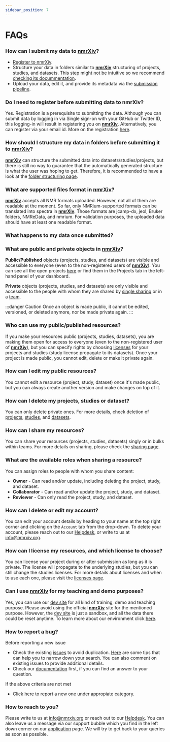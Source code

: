 ```yaml
---
sidebar_position: 7
---
```

# FAQs

### How can I submit my data to **[nmrXiv](https://nmrxiv.org/)**?
* [Register to nmrXiv](/docs/submission-guides/registration.md).
* Structure your data in folders similar to **[nmrXiv](https://nmrxiv.org/)** structuring of projects, studies, and datasets. This step might not be intuitive so we recommend [checking its docummentation](/docs/submission-guides/submission/folder-structure.md). 
* Upload your data, edit it, and provide its metadata via the [submission pipeline](/docs/submission-guides/submission/upload.md).


### Do I need to register before submitting data to nmrXiv?
Yes. Registration is a prerequisite to submitting the data. Although you can submit data by logging in via Single sign-on with your GitHub or Twitter ID, this logging-in will result in registering you on **[nmrXiv](https://nmrxiv.org/)**. Alternatively, you can register via your email id. More on the registration [here](/docs/submission-guides/registration.md).

### How should I structure my data in folders before submitting it to **[nmrXiv](https://nmrxiv.org/)**?
**[nmrXiv](https://nmrxiv.org/)** can structure the submitted data into datasets/studies/projects, but there is still no way to guarantee that the automatically generated structure is what the user was hoping to get. Therefore, it is recommended to have a look at the [folder structuring page](/docs/submission-guides/submission/folder-structure.md).

### What are supported files format in **[nmrXiv](https://nmrxiv.org/)**?
**[nmrXiv](https://nmrxiv.org/)** accepts all NMR formats uploaded. However, not all of them are readable at the moment. So far, only NMRium-supported formats can be translated into spectra in **[nmrXiv](https://nmrxiv.org/)**. Those formats are jcamp-dx, jeol, Bruker folders, NMReData, and nmrium. For validation purposes, the uploaded data should have at least one readable format.

### What happens to my data once submitted?

### What are public and private objects in **[nmrXiv](https://nmrxiv.org/)**?
**Public/Published** objects (projects, studies, and datasets) are visible and accessible to everyone (even to the non-registered users of **[nmrXiv](https://nmrxiv.org/)**). You can see all the open projects [here](https://nmrxiv.org/projects) or find them in the Projects tab in the left-hand panel of your dashboard.

**Private** objects (projects, studies, and datasets) are only visible and accessible to the people with whom they are shared by [single sharing](/docs/submission-guides/data-model/sharing/#single-sharing) or in a [team](/docs/submission-guides/data-model/sharing/#teams-sharing).

:::danger Caution
Once an object is made public, it cannot be edited, versioned, or deleted anymore, nor be made private again.
:::

### Who can use my public/published resources?
If you make your resources public (projects, studies, datasets), you are making them open for access to everyone (even to the non-registered user of **[nmrXiv](https://nmrxiv.org/)**), but you can specify rights by choosing [licenses](/docs/submission-guides/licenses.md) for your projects and studies (study license propagate to its datasets). Once your project is made public, you cannot edit, delete or make it private again.

### How can I edit my public resources?
You cannot edit a resource (project, study, dataset) once it's made public, but you can always create another version and make changes on top of it.

### How can I delete my projects, studies or dataset?
You can only delete private ones. For more details, check deletion of [projects](/docs/submission-guides/data-model/project/#delete), [studies](/docs/submission-guides/data-model/study/#delete), and [datasets](/docs/submission-guides/data-model/dataset/#delete).

### How can I share my resources?
You can share your resources (projects, studies, datasets) singly or in bulks within teams. For more details on sharing, please check the [sharing page](/docs/submission-guides/data-model/sharing.md).

### What are the available roles when sharing a resource?
You can assign roles to people with whom you share content:
* **Owner** - Can read and/or update, including deleting the project, study, and dataset.
* **Collaborator** -  Can read and/or update the project, study, and dataset.
* **Reviewer** - Can only read the project, study, and dataset.

### How can I delete or edit my account?
You can edit your account details by heading to your name at the top right corner and clicking on the `Account` tab from the drop-down. To delete your account, please reach out to our [Helpdesk](https://www.nfdi4chem.de/index.php/helpdesk/), or write to us at info@nmrxiv.org.

### How can I license my resources, and which license to choose?
You can license your project during or after submission as long as it is private. The license will propagate to the underlying studies, but you can still change the studies licenses. For more details about licenses and when to use each one, please visit the [licenses page](/docs/submission-guides/licenses.md).

### Can I use **[nmrXiv](https://nmrxiv.org/)** for my teaching and demo purposes?
Yes, you can use our [dev site](https://dev.nmrxiv.org) for all kind of training, demo and teaching purpose. Please avoid using the official **[nmrXiv](https://nmrxiv.org/)** site for the mentioned purpose. However, the [dev site](https://dev.nmrxiv.org) is just a sandbox, and all the data there could be reset anytime.
To learn more about our environment click [here](/docs/developer-guides/deployment/environment).

### How to report a bug?
Before reporting a new issue
* Check the existing [issues](https://github.com/NFDI4Chem/nmrxiv/issues) to avoid duplication. [Here](https://docs.github.com/en/issues/tracking-your-work-with-issues/filtering-and-searching-issues-and-pull-requests#searching-for-issues-and-pull-requests) are some tips that can help you to narrow down your search. You can also comment on existing issues to provide additional details. 
* Check our [documentation](https://docs.nmrxiv.org/) first, if you can find an answer to your question.

If the above criteria are not met 

* Click [here](https://github.com/NFDI4Chem/nmrxiv/issues/new/choose) to report a new one under appropiate category.

### How to reach to you?
Please write to us at info@nmrxiv.org or reach out to our [Helpdesk](https://www.nfdi4chem.de/index.php/helpdesk/). 
You can also leave us a message via our support bubble which you find in the left down corner on our [application](https://nmrxiv.org/) page. 
We will try to get back to your queries as soon as possible.
